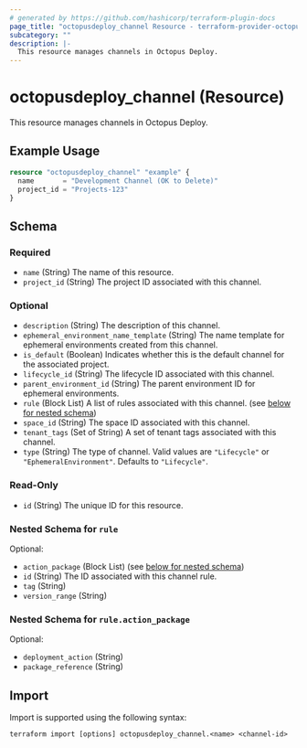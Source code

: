 ```yaml
---
# generated by https://github.com/hashicorp/terraform-plugin-docs
page_title: "octopusdeploy_channel Resource - terraform-provider-octopusdeploy"
subcategory: ""
description: |-
  This resource manages channels in Octopus Deploy.
---
```


# octopusdeploy_channel (Resource)

This resource manages channels in Octopus Deploy.

## Example Usage

```terraform
resource "octopusdeploy_channel" "example" {
  name       = "Development Channel (OK to Delete)"
  project_id = "Projects-123"
}
```

<!-- schema generated by tfplugindocs -->
## Schema

### Required

- `name` (String) The name of this resource.
- `project_id` (String) The project ID associated with this channel.

### Optional

- `description` (String) The description of this channel.
- `ephemeral_environment_name_template` (String) The name template for ephemeral environments created from this channel.
- `is_default` (Boolean) Indicates whether this is the default channel for the associated project.
- `lifecycle_id` (String) The lifecycle ID associated with this channel.
- `parent_environment_id` (String) The parent environment ID for ephemeral environments.
- `rule` (Block List) A list of rules associated with this channel. (see [below for nested schema](#nestedblock--rule))
- `space_id` (String) The space ID associated with this channel.
- `tenant_tags` (Set of String) A set of tenant tags associated with this channel.
- `type` (String) The type of channel. Valid values are `"Lifecycle"` or `"EphemeralEnvironment"`. Defaults to `"Lifecycle"`.

### Read-Only

- `id` (String) The unique ID for this resource.

<a id="nestedblock--rule"></a>
### Nested Schema for `rule`

Optional:

- `action_package` (Block List) (see [below for nested schema](#nestedblock--rule--action_package))
- `id` (String) The ID associated with this channel rule.
- `tag` (String)
- `version_range` (String)

<a id="nestedblock--rule--action_package"></a>
### Nested Schema for `rule.action_package`

Optional:

- `deployment_action` (String)
- `package_reference` (String)

## Import

Import is supported using the following syntax:

```shell
terraform import [options] octopusdeploy_channel.<name> <channel-id>
```
